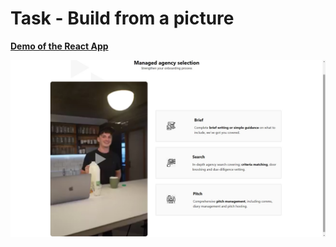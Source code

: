 # Task - Build from a picture 

[**Demo of the React App**](https://vachev.dimitargegov.website/)

[![Demo](https://github.com/MitkoDG/vachev-test-task/blob/main/src/next/images/screenshot.jpg "Order summary")](https://vachev.dimitargegov.site/)
